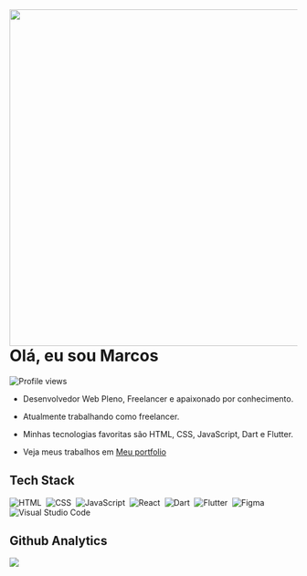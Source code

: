 <img align="right" height="590" src="https://raw.githubusercontent.com/gist/marcosramoss/15ba3cc20a5b000ab5ac249b9412c70f/raw/235515c5a013556b951d12a9352749f008dfb8e1/githubcard.svg"/>

<h1 align="left">Olá, eu sou Marcos</h1>

<p align='left'> <img src='https://komarev.com/ghpvc/?username=marcosramoss&color=orange' alt='Profile views' /></p>

- Desenvolvedor Web Pleno, Freelancer e apaixonado por conhecimento.

- Atualmente trabalhando como freelancer.

- Minhas tecnologias favoritas são HTML, CSS, JavaScript, Dart e Flutter.

- Veja meus trabalhos em [Meu portfolio](https://marcosramoss.dev/)



## Tech Stack

![HTML](https://img.shields.io/badge/-HTML-05122A?style=flat&logo=html5)&nbsp;
![CSS](https://img.shields.io/badge/-CSS-05122A?style=flat&logo=css3&logoColor=1572B6)&nbsp;
![JavaScript](https://img.shields.io/badge/-JavaScript-05122A?style=flat&logo=javascript)&nbsp;
![React](https://img.shields.io/badge/React-05122A?style=flat&logo=react)&nbsp;
![Dart](https://img.shields.io/badge/Dart-05122A?style=flat&logo=dart&logoColor=007ACC)&nbsp;
![Flutter](https://img.shields.io/badge/Flutter-05122A?style=flat&logo=flutter&logoColor=007ACC)&nbsp;
![Figma](https://img.shields.io/badge/Figma-05122A?style=flat&logo=figma)&nbsp;
![Visual Studio Code](https://img.shields.io/badge/Visual%20Studio%20Code-05122A?style=flat&logo=visual-studio-code&logoColor=007ACC)&nbsp;


## Github Analytics

<p>
  <img src='https://github-readme-stats.vercel.app/api/top-langs/?username=marcosramoss&hide_progress=true&layout=compact)](https://github.com/anuraghazra/github-readme-stats)'
</p>


